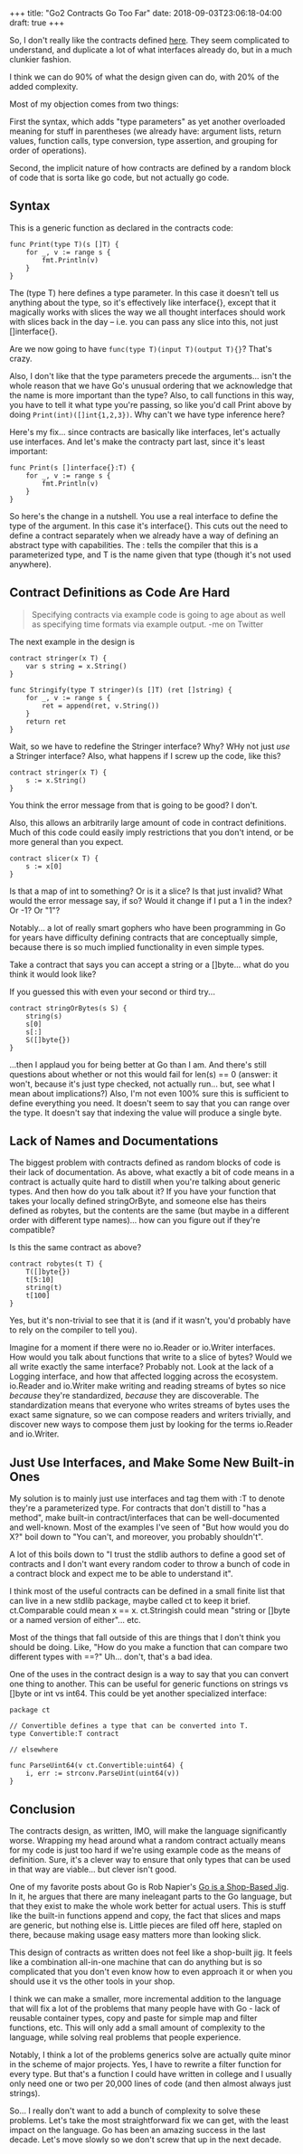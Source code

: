 +++
title: "Go2 Contracts Go Too Far"
date: 2018-09-03T23:06:18-04:00
draft: true
+++

So, I don't really like the contracts defined
[here](https://go.googlesource.com/proposal/+/master/design/go2draft-contracts.md).
They seem complicated to understand, and duplicate a lot of what interfaces
already do, but in a much clunkier fashion.

I think we can do 90% of what the design given can do, with 20% of the added
complexity.

Most of my objection comes from two things: 

First the syntax, which adds "type parameters" as yet another overloaded meaning
for stuff in parentheses (we already have: argument lists, return values,
function calls, type conversion, type assertion, and grouping for order of
operations). 

Second, the implicit nature of how contracts are defined by a random block of
code that is sorta like go code, but not actually go code.

## Syntax

This is a generic function as declared in the contracts code:
```
func Print(type T)(s []T) {
	for _, v := range s {
		fmt.Println(v)
	}
}
```

The (type T) here defines a type parameter.  In this case it doesn't tell us
anything about the type, so it's effectively like interface{}, except that it
magically works with slices the way we all thought interfaces should work with
slices back in the day – i.e. you can pass any slice into this, not just
[]interface{}.

Are we now going to have `func(type T)(input T)(output T){}`?  That's crazy.

Also, I don't like that the type parameters precede the arguments... isn't the
whole reason that we have Go's unusual <name type> ordering that we acknowledge
that the name is more important than the type?  Also, to call functions in this
way, you have to tell it what type you're passing, so like you'd call Print
above by doing `Print(int)([]int{1,2,3})`. Why can't we have type inference
here?

Here's my fix... since contracts are basically like interfaces, let's actually
use interfaces.  And let's make the contracty part last, since it's least
important:

```
func Print(s []interface{}:T) {
	for _, v := range s {
		fmt.Println(v)
	}
}
```

So here's the change in a nutshell. You use a real interface to define the type
of the argument.  In this case it's interface{}.  This cuts out the need to
define a contract separately when we already have a way of defining an abstract
type with capabilities.  The : tells the compiler that this is a parameterized
type, and T is the name given that type (though it's not used anywhere).


## Contract Definitions as Code Are Hard

> Specifying contracts via example code is going to age about as well as
> specifying time formats via example output.  -me on Twitter

The next example in the design is 

```
contract stringer(x T) {
	var s string = x.String()
}

func Stringify(type T stringer)(s []T) (ret []string) {
	for _, v := range s {
		ret = append(ret, v.String())
	}
	return ret
}
```

Wait, so we have to redefine the Stringer interface?  Why?  WHy not just *use* a
Stringer interface?  Also, what happens if I screw up the code, like this?

```
contract stringer(x T) {
	s := x.String()
}
```

You think the error message from that is going to be good?  I don't.

Also, this allows an arbitrarily large amount of code in contract definitions.
Much of this code could easily imply restrictions that you don't intend, or be
more general than you expect.

```
contract slicer(x T) {
	s := x[0]
}
```

Is that a map of int to something?  Or is it a slice? Is that just invalid? What
would the error message say, if so?  Would it change if I put a 1 in the index?
Or -1?  Or "1"?

Notably... a lot of really smart gophers who have been programming in Go for
years have difficulty defining contracts that are conceptually simple, because
there is so much implied functionality in even simple types.

Take a contract that says you can accept a string or a []byte... what do you
think it would look like?

If you guessed this with even your second or third try...

```
contract stringOrBytes(s S) {
    string(s)
    s[0]
    s[:]
    S([]byte{})
}
```

...then I applaud you for being better at Go than I am. And there's still
questions about whether or not this would fail for len(s) == 0 (answer: it
won't, because it's just type checked, not actually run... but, see what I mean
about implications?) Also, I'm not even 100% sure this is sufficient to define
everything you need.  It doesn't seem to say that you can range over the type.
It doesn't say that indexing the value will produce a single byte. 

## Lack of Names and Documentations

The biggest problem with contracts defined as random blocks of code is their
lack of documentation.  As above, what exactly a bit of code means in a contract
is actually quite hard to distill when you're talking about generic types.  And
then how do you talk about it?  If you have your function that takes your
locally defined stringOrByte, and someone else has theirs defined as robytes,
but the contents are the same (but maybe in a different order with different
type names)... how can you figure out if they're compatible?

Is this the same contract as above?

```
contract robytes(t T) {
    T([]byte{})
    t[5:10]
    string(t)
    t[100]
}
```

Yes, but it's non-trivial to see that it is (and if it wasn't, you'd probably
have to rely on the compiler to tell you).

Imagine for a moment if there were no io.Reader or io.Writer interfaces.  How
would you talk about functions that write to a slice of bytes?  Would we all
write exactly the same interface?  Probably not.  Look at the lack of a Logging
interface, and how that affected logging across the ecosystem.  io.Reader and
io.Writer make writing and reading streams of bytes so nice *because* they're
standardized, *because* they are discoverable. The standardization means that
everyone who writes streams of bytes uses the exact same signature, so we can
compose readers and writers trivially, and discover new ways to compose them
just by looking for the terms io.Reader and io.Writer.


## Just Use Interfaces, and Make Some New Built-in Ones

My solution is to mainly just use interfaces and tag them with :T to denote
they're a parameterized type.  For contracts that don't distill to "has a
method", make built-in contract/interfaces that can be well-documented and
well-known.  Most of the examples I've seen of "But how would you do X?" boil
down to "You can't, and moreover, you probably shouldn't".

A lot of this boils down to "I trust the stdlib authors to define a good set of
contracts and I don't want every random coder to throw a bunch of code in a
contract block and expect me to be able to understand it".

I think most of the useful contracts can be defined in a small finite list that
can live in a new stdlib package, maybe called ct to keep it brief.
ct.Comparable could mean x == x.  ct.Stringish could mean "string or []byte or a
named version of either"... etc.  

Most of the things that fall outside of this are things that I don't think you
should be doing.  Like, "How do you make a function that can compare two
different types with ==?"  Uh... don't, that's a bad idea.  

One of the uses in the contract design is a way to say that you can convert one
thing to another.  This can be useful for generic functions on strings vs []byte
or int vs int64.  This could be yet another specialized interface:

```
package ct

// Convertible defines a type that can be converted into T.
type Convertible:T contract

// elsewhere

func ParseUint64(v ct.Convertible:uint64) {
    i, err := strconv.ParseUint(uint64(v))
}
```

## Conclusion

The contracts design, as written, IMO, will make the language significantly
worse.  Wrapping my head around what a random contract actually means for my
code is just too hard if we're using example code as the means of definition.
Sure, it's a clever way to ensure that only types that can be used in that way
are viable... but clever isn't good.

One of my favorite posts about Go is Rob Napier's [Go is a Shop-Based
Jig](http://robnapier.net/go-is-a-shop-built-jig).  In it, he argues that there
are many ineleagant parts to the Go language, but that they exist to make the
whole work better for actual users. This is stuff like the built-in functions
append and copy, the fact that slices and maps are generic, but nothing else is.
Little pieces are filed off here, stapled on there, because making usage easy
matters more than looking slick.

This design of contracts as written does not feel like a shop-built jig.  It
feels like a combination all-in-one machine that can do anything but is so
complicated that you don't even know how to even approach it or when you should
use it vs the other tools in your shop. 

I think we can make a smaller, more incremental addition to the language that
will fix a lot of the problems that many people have with Go - lack of reusable
container types, copy and paste for simple map and filter functions, etc.  This
will only add a small amount of complexity to the language, while solving real
problems that people experience. 

Notably, I think a lot of the problems generics solve are actually quite minor
in the scheme of major projects.  Yes, I have to rewrite a filter function for
every type. But that's a function I could have written in college and I usually
only need one or two per 20,000 lines of code (and then almost always just
strings).

So... I really don't want to add a bunch of complexity to solve these problems.
Let's take the most straightforward fix we can get, with the least impact on the
language. Go has been an amazing success in the last decade.  Let's move slowly
so we don't screw that up in the next decade.